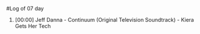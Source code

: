 #Log of 07 day

1. [00:00] Jeff Danna - Continuum (Original Television Soundtrack) - Kiera Gets Her Tech
